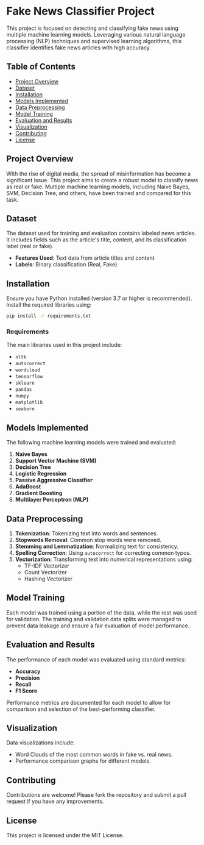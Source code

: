 
# Fake News Classifier Project

This project is focused on detecting and classifying fake news using multiple machine learning models. Leveraging various natural language processing (NLP) techniques and supervised learning algorithms, this classifier identifies fake news articles with high accuracy.

## Table of Contents
- [Project Overview](#project-overview)
- [Dataset](#dataset)
- [Installation](#installation)
- [Models Implemented](#models-implemented)
- [Data Preprocessing](#data-preprocessing)
- [Model Training](#model-training)
- [Evaluation and Results](#evaluation-and-results)
- [Visualization](#visualization)
- [Contributing](#contributing)
- [License](#license)

## Project Overview
With the rise of digital media, the spread of misinformation has become a significant issue. This project aims to create a robust model to classify news as real or fake. Multiple machine learning models, including Naive Bayes, SVM, Decision Tree, and others, have been trained and compared for this task.

## Dataset
The dataset used for training and evaluation contains labeled news articles. It includes fields such as the article's title, content, and its classification label (real or fake).

- **Features Used**: Text data from article titles and content
- **Labels**: Binary classification (Real, Fake)

## Installation
Ensure you have Python installed (version 3.7 or higher is recommended). Install the required libraries using:

```bash
pip install -r requirements.txt
```

### Requirements
The main libraries used in this project include:
- `nltk`
- `autocorrect`
- `wordcloud`
- `tensorflow`
- `sklearn`
- `pandas`
- `numpy`
- `matplotlib`
- `seaborn`

## Models Implemented
The following machine learning models were trained and evaluated:
1. **Naive Bayes**
2. **Support Vector Machine (SVM)**
3. **Decision Tree**
4. **Logistic Regression**
5. **Passive Aggressive Classifier**
6. **AdaBoost**
7. **Gradient Boosting**
8. **Multilayer Perceptron (MLP)**

## Data Preprocessing
1. **Tokenization**: Tokenizing text into words and sentences.
2. **Stopwords Removal**: Common stop words were removed.
3. **Stemming and Lemmatization**: Normalizing text for consistency.
4. **Spelling Correction**: Using `autocorrect` for correcting common typos.
5. **Vectorization**: Transforming text into numerical representations using:
   - TF-IDF Vectorizer
   - Count Vectorizer
   - Hashing Vectorizer

## Model Training
Each model was trained using a portion of the data, while the rest was used for validation. The training and validation data splits were managed to prevent data leakage and ensure a fair evaluation of model performance.

## Evaluation and Results
The performance of each model was evaluated using standard metrics:
- **Accuracy**
- **Precision**
- **Recall**
- **F1 Score**

Performance metrics are documented for each model to allow for comparison and selection of the best-performing classifier.

## Visualization
Data visualizations include:
- Word Clouds of the most common words in fake vs. real news.
- Performance comparison graphs for different models.

## Contributing
Contributions are welcome! Please fork the repository and submit a pull request if you have any improvements.

## License
This project is licensed under the MIT License.
